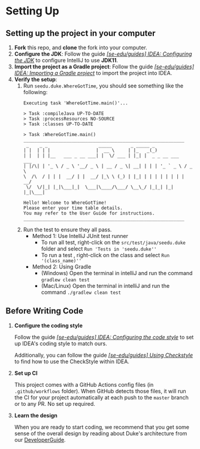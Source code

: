 # Setting Up

## Setting up the project in your computer

1. **Fork** this repo, and **clone** the fork into your computer.
1. **Configure the JDK**: Follow the guide [_[se-edu/guides] IDEA: Configuring the JDK_](https://se-education.org/guides/tutorials/intellijJdk.html) to configure IntelliJ to use **JDK11**.
1. **Import the project as a Gradle project**: Follow the guide [_[se-edu/guides] IDEA: Importing a Gradle project_](https://se-education.org/guides/tutorials/intellijImportGradleProject.html) to import the project into IDEA.
1. **Verify the setup**:
   1. Run `seedu.duke.WhereGotTime`, you should see something like the following:
       ```
      Executing task 'WhereGotTime.main()'...
       
       > Task :compileJava UP-TO-DATE
       > Task :processResources NO-SOURCE
       > Task :classes UP-TO-DATE
       
       > Task :WhereGotTime.main()
       ____________________________________________________________
        _    _ _                   _____       _ _____ _                
       | |  | | |                 |  __ \     | |_   _(_)               
       | |  | | |__   ___ _ __ ___| |  \/ ___ | |_| |  _ _ __ ___   ___ 
       | |/\| | '_ \ / _ \ '__/ _ \ | __ / _ \| __| | | | '_ ` _ \ / _ \
       \  /\  / | | |  __/ | |  __/ |_\ \ (_) | |_| | | | | | | | |  __/
        \/  \/|_| |_|\___|_|  \___|\____/\___/ \__\_/ |_|_| |_| |_|\___|
                                                                        
       Hello! Welcome to WhereGotTime!
       Please enter your time table details.
       You may refer to the User Guide for instructions.
       ____________________________________________________________
      ```
   1. Run the test to ensure they all pass.
      * Method 1: Use IntelliJ JUnit test runner
         * To run all test, right-click on the `src/test/java/seedu.duke` folder and select `Run 'Tests in 'seedu.duke''`
         * To run a test , right-click on the class and select `Run '(class_name)''`
      * Method 2: Using Gradle
         * (Windows) Open the terminal in intelliJ and run the command `gradlew clean test`
         * (Mac/Linux) Open the terminal in intelliJ and run the command `./gradlew clean test`
         
## Before Writing Code

1. **Configure the coding style**

   Follow the guide [_[se-edu/guides] IDEA: Configuring the code style_](https://se-education.org/guides/tutorials/intellijCodeStyle.html) to set up IDEA's coding style to match ours.

   Additionally, you can follow the guide [_[se-edu/guides] Using Checkstyle_](https://se-education.org/guides/tutorials/checkstyle.html) to find how to use the CheckStyle within IDEA.

1. **Set up CI**

   This project comes with a GitHub Actions config files (in `.github/workflows` folder). When GitHub detects those files, it will run the CI for your project automatically at each push to the `master` branch or to any PR. No set up required.

1. **Learn the design**

   When you are ready to start coding, we recommend that you get some sense of the overall design by reading about Duke's architecture from our [DeveloperGuide](DeveloperGuide.md).